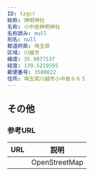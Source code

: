 ```yaml
---
ID: tzgcr
総称: 神明神社
名称: 小中居神明神社
名称読み: null
別名: null
都道府県: 埼玉県
区域: 川越市
緯度: 35.9077537
経度: 139.5219595
郵便番号: 3500022
住所: 埼玉県川越市小中居６６５
---
```


## その他

### 参考URL

| URL | 説明          |
| --- | ------------- |
|     | OpenStreetMap |
